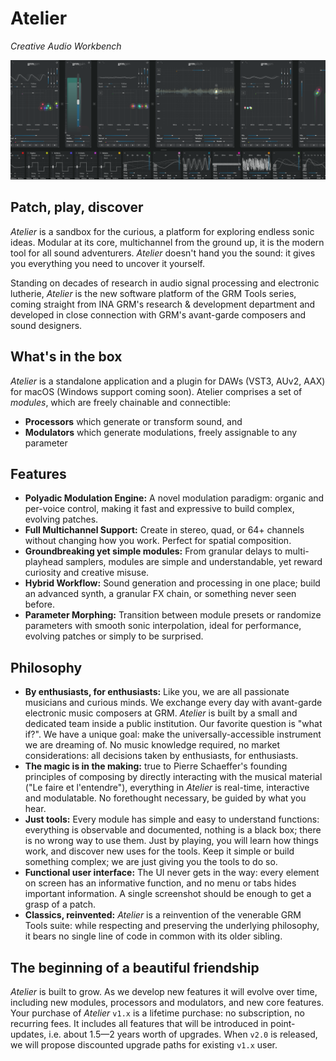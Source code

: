 # Atelier

_Creative Audio Workbench_

![Screenshot of a large patch](assets/images/atelier.png)

## Patch, play, discover

_Atelier_ is a sandbox for the curious, a platform for exploring endless sonic ideas. Modular at its
core, multichannel from the ground up, it is the modern tool for all sound adventurers. _Atelier_
doesn't hand you the sound: it gives you everything you need to uncover it yourself.

Standing on decades of research in audio signal processing and electronic lutherie, _Atelier_ is the
new software platform of the GRM Tools series, coming straight from INA GRM's research & development
department and developed in close connection with GRM's avant-garde composers and sound designers.

## What's in the box

_Atelier_ is a standalone application and a plugin for DAWs (VST3, AUv2, AAX) for macOS (Windows
support coming soon). Atelier comprises a set of _modules_, which are freely chainable and
connectible:

* **Processors** which generate or transform sound, and
* **Modulators** which generate modulations, freely assignable to any parameter

## Features

* **Polyadic Modulation Engine:** A novel modulation paradigm: organic and per-voice control, making
  it fast and expressive to build complex, evolving patches.
* **Full Multichannel Support:** Create in stereo, quad, or 64+ channels without changing how you
  work. Perfect for spatial composition.
* **Groundbreaking yet simple modules:** From granular delays to multi-playhead samplers, modules
  are simple and understandable, yet reward curiosity and creative misuse.
* **Hybrid Workflow:** Sound generation and processing in one place; build an advanced synth, a
  granular FX chain, or something never seen before.
* **Parameter Morphing:** Transition between module presets or randomize parameters with smooth
  sonic interpolation, ideal for performance, evolving patches or simply to be surprised.

## Philosophy

* **By enthusiasts, for enthusiasts:** Like you, we are all passionate musicians and curious minds.
  We exchange every day with avant-garde electronic music composers at GRM. _Atelier_ is built by a
  small and dedicated team inside a public institution. Our favorite question is "what if?". We have
  a unique goal: make the universally-accessible instrument we are dreaming of. No music knowledge
  required, no market considerations: all decisions taken by enthusiasts, for enthusiasts.
* **The magic is in the making:** true to Pierre Schaeffer's founding principles of composing by
  directly interacting with the musical material ("Le faire et l'entendre"), everything in _Atelier_
  is real-time, interactive and modulatable. No forethought necessary, be guided by what you hear.
* **Just tools:** Every module has simple and easy to understand functions: everything is observable
  and documented, nothing is a black box; there is no wrong way to use them. Just by playing, you
  will learn how things work, and discover new uses for the tools. Keep it simple or build something
  complex; we are just giving you the tools to do so.
* **Functional user interface:** The UI never gets in the way: every element on screen has an
  informative function, and no menu or tabs hides important information. A single screenshot should
  be enough to get a grasp of a patch.
* **Classics, reinvented:** _Atelier_ is a reinvention of the venerable GRM Tools suite: while
  respecting and preserving the underlying philosophy, it bears no single line of code in common
  with its older sibling.

## The beginning of a beautiful friendship

_Atelier_ is built to grow. As we develop new features it will evolve over time, including new
modules, processors and modulators, and new core features. Your purchase of _Atelier_ `v1.x` is a
lifetime purchase: no subscription, no recurring fees. It includes all features that will be
introduced in point-updates, i.e. about 1.5—2 years worth of upgrades. When `v2.0` is released, we
will propose discounted upgrade paths for existing `v1.x` user.
